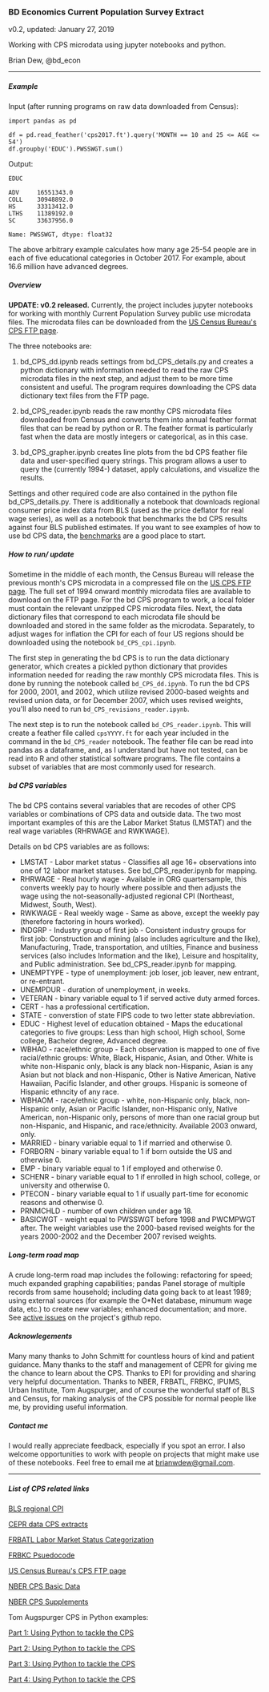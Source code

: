 ### BD Economics Current Population Survey Extract

v0.2, updated: January 27, 2019

Working with CPS microdata using jupyter notebooks and python.

Brian Dew, @bd_econ

-----

##### Example

Input (after running programs on raw data downloaded from Census):

```
import pandas as pd

df = pd.read_feather('cps2017.ft').query('MONTH == 10 and 25 <= AGE <= 54')
df.groupby('EDUC').PWSSWGT.sum()
```

Output:

```
EDUC

ADV     16551343.0
COLL    30948892.0
HS      33313412.0
LTHS    11389192.0
SC      33637956.0

Name: PWSSWGT, dtype: float32
```

The above arbitrary example calculates how many age 25-54 people are in each of five educational categories in October 2017. For example, about 16.6 million have advanced degrees.

##### Overview

**UPDATE: v0.2 released.** Currently, the project includes jupyter notebooks for working with monthly Current Population Survey public use microdata files. The microdata files can be downloaded from the [US Census Bureau's CPS FTP page](https://thedataweb.rm.census.gov/ftp/cps_ftp.html). 

The three notebooks are:

1) bd_CPS_dd.ipynb reads settings from bd_CPS_details.py and creates a python dictionary with information needed to read the raw CPS microdata files in the next step, and adjust them to be more time consistent and useful. The program requires downloading the CPS data dictionary text files from the FTP page. 

2) bd_CPS_reader.ipynb reads the raw monthy CPS microdata files downloaded from Census and converts them into annual feather format files that can be read by python or R. The feather format is particularly fast when the data are mostly integers or categorical, as in this case. 

3) bd_CPS_grapher.ipynb creates line plots from the bd CPS feather file data and user-specified query strings. This program allows a user to query the (currently 1994-) dataset, apply calculations, and visualize the results. 

Settings and other required code are also contained in the python file bd_CPS_details.py. There is additionally a notebook that downloads regional consumer price index data from BLS (used as the price deflator for real wage series), as well as a notebook that benchmarks the bd CPS results against four BLS published estimates. If you want to see examples of how to use bd CPS data, the [benchmarks](https://github.com/bdecon/econ_data/blob/master/bd_CPS/bd_CPS_benchmark.ipynb) are a good place to start.

##### How to run/ update

Sometime in the middle of each month, the Census Bureau will release the previous month's CPS microdata in a compressed file on the [US CPS FTP page](https://thedataweb.rm.census.gov/ftp/cps_ftp.html). The full set of 1994 onward monthly microdata files are available to download on the FTP page. For the bd CPS program to work, a local folder must contain the relevant unzipped CPS microdata files. Next, the data dictionary files that correspond to each microdata file should be downloaded and stored in the same folder as the microdata. Separately, to adjust wages for inflation the CPI for each of four US regions should be downloaded using the notebook `bd_CPS_cpi.ipynb`. 

The first step in generating the bd CPS is to run the data dictionary generator, which creates a pickled python dictionary that provides information needed for reading the raw monthly CPS microdata files. This is done by running the notebook called `bd_CPS_dd.ipynb`. To run the bd CPS for 2000, 2001, and 2002, which utilize revised 2000-based weights and revised union data, or for December 2007, which uses revised weights, you'll also need to run `bd_CPS_revisions_reader.ipynb`.

The next step is to run the notebook called `bd_CPS_reader.ipynb`. This will create a feather file called `cpsYYYY.ft` for each year included in the command in the `bd_CPS_reader` notebook. The feather file can be read into pandas as a dataframe, and, as I understand but have not tested, can be read into R and other statistical software programs. The file contains a subset of variables that are most commonly used for research. 

##### bd CPS variables

The bd CPS contains several variables that are recodes of other CPS variables or combinations of CPS data and outside data. The two most important examples of this are the Labor Market Status (LMSTAT) and the real wage variables (RHRWAGE and RWKWAGE). 

Details on bd CPS variables are as follows:

* LMSTAT - Labor market status - Classifies all age 16+ observations into one of 12 labor market statuses. See bd_CPS_reader.ipynb for mapping.
* RHRWAGE - Real hourly wage - Available in ORG quartersample, this converts weekly pay to hourly where possible and then adjusts the wage using the not-seasonally-adjusted regional CPI (Northeast, Midwest, South, West). 
* RWKWAGE - Real weekly wage - Same as above, except the weekly pay (therefore factoring in hours worked).
* INDGRP - Industry group of first job - Consistent industry groups for first job: Construction and mining (also includes agriculture and the like), Manufacturing, Trade, transportation, and utilties, Finance and business services (also includes Information and the like), Leisure and hospitality, and Public administration. See bd_CPS_reader.ipynb for mapping. 
* UNEMPTYPE - type of unemployment: job loser, job leaver, new entrant, or re-entrant. 
* UNEMPDUR - duration of unemployment, in weeks.
* VETERAN - binary variable equal to 1 if served active duty armed forces.
* CERT - has a professional certification. 
* STATE - converstion of state FIPS code to two letter state abbreviation.
* EDUC - Highest level of education obtained - Maps the educational categories to five groups: Less than high school, High school, Some college, Bachelor degree, Advanced degree.
* WBHAO - race/ethnic group - Each observation is mapped to one of five racial/ethnic groups: White, Black, Hispanic, Asian, and Other. White is white non-Hispanic only, black is any black non-Hispanic, Asian is any Asian but not black and non-Hispanic, Other is Native American, Native Hawaiian, Pacific Islander, and other groups. Hispanic is someone of Hispanic ethncity of any race. 
* WBHAOM - race/ethnic group - white, non-Hispanic only, black, non-Hispanic only, Asian or Pacific Islander, non-Hispanic only, Native American, non-Hispanic only, persons of more than one racial group but non-Hispanic, and Hispanic, and race/ethnicity. Available 2003 onward, only.
* MARRIED - binary variable equal to 1 if married and otherwise 0.
* FORBORN - binary variable equal to 1 if born outside the US and otherwise 0.
* EMP - binary variable equal to 1 if employed and otherwise 0.
* SCHENR - binary variable equal to 1 if enrolled in high school, college, or university and otherwise 0. 
* PTECON - binary variable equal to 1 if usually part-time for economic reasons and otherwise 0.
* PRNMCHLD - number of own children under age 18.
* BASICWGT - weight equal to PWSSWGT before 1998 and PWCMPWGT after. The weight variables use the 2000-based revised weights for the years 2000-2002 and the December 2007 revised weights.

##### Long-term road map 

A crude long-term road map includes the following: refactoring for speed; much expanded graphing capabilities; pandas Panel storage of multiple records from same household; including data going back to at least 1989; using external sources (for example the O*Net database, minumum wage data, etc.) to create new variables; enhanced documentation; and more. See [active issues](https://github.com/bdecon/econ_data/issues) on the project's github repo.

##### Acknowlegements

Many many thanks to John Schmitt for countless hours of kind and patient guidance. Many thanks to the staff and management of CEPR for giving me the chance to learn about the CPS. Thanks to EPI for providing and sharing very helpful documentation. Thanks to NBER, FRBATL, FRBKC, IPUMS, Urban Institute, Tom Augspurger, and of course the wonderful staff of BLS and Census, for making analysis of the CPS possible for normal people like me, by providing useful information. 

##### Contact me

I would really appreciate feedback, especially if you spot an error. I also welcome opportunities to work with people on projects that might make use of these notebooks. Feel free to email me at brianwdew@gmail.com.


-----

##### List of CPS related links

[BLS regional CPI](https://www.bls.gov/cpi/regional-resources.htm)

[CEPR data CPS extracts](http://ceprdata.org/cps-uniform-data-extracts/)

[FRBATL Labor Market Status Categorization](https://www.frbatlanta.org/chcs/human-capital-currents/2015/0612-measuring-labor-market-status-using-basic-data.aspx)

[FRBKC Psuedocode](https://www.kansascityfed.org/research/kcdc/cps/coreinfo/pseudocode/hrswk)

[US Census Bureau's CPS FTP page](https://thedataweb.rm.census.gov/ftp/cps_ftp.html)

[NBER CPS Basic Data](http://www.nber.org/data/cps_basic.html)

[NBER CPS Supplements](https://www.nber.org/data/current-population-survey-data.html)

Tom Augspurger CPS in Python examples:

[Part 1: Using Python to tackle the CPS](http://tomaugspurger.github.io/tackling%20the%20cps.html)

[Part 2: Using Python to tackle the CPS](http://tomaugspurger.github.io/tackling%20the%20cps%20%28part%202%29.html)

[Part 3: Using Python to tackle the CPS](http://tomaugspurger.github.io/tackling%20the%20cps%20%28part%203%29.html)

[Part 4: Using Python to tackle the CPS](http://tomaugspurger.github.io/tackling%20the%20cps%20%28part%204%29.html)
